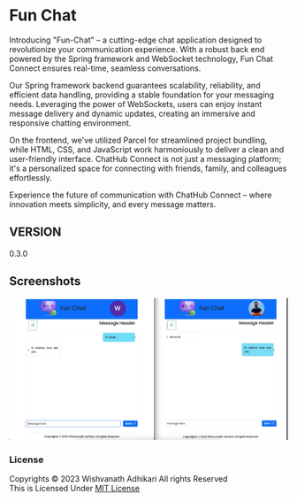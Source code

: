 # Fun Chat

Introducing "Fun-Chat" – a cutting-edge chat application designed to revolutionize your communication experience. With a robust back end powered by the Spring framework and WebSocket technology, Fun Chat Connect ensures real-time, seamless conversations.

Our Spring framework backend guarantees scalability, reliability, and efficient data handling, providing a stable foundation for your messaging needs. Leveraging the power of WebSockets, users can enjoy instant message delivery and dynamic updates, creating an immersive and responsive chatting environment.

On the frontend, we've utilized Parcel for streamlined project bundling, while HTML, CSS, and JavaScript work harmoniously to deliver a clean and user-friendly interface. ChatHub Connect is not just a messaging platform; it's a personalized space for connecting with friends, family, and colleagues effortlessly.

Experience the future of communication with ChatHub Connect – where innovation meets simplicity, and every message matters.


## VERSION
0.3.0

## Screenshots
![screenshot](ss-1.jpeg)

### License
Copyrights &copy; 2023 Wishvanath Adhikari All rights Reserved</br>
This is Licensed Under [MIT License](License.txt)
